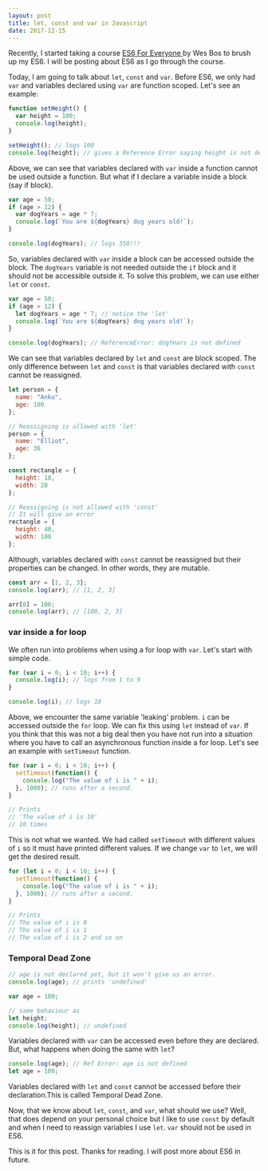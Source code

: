 ```yaml
---
layout: post
title: let, const and var in Javascript
date: 2017-12-15
---
```


<p class="intro"><span class="dropcap">R</span>ecently, I started taking a course <a href="https://es6.io" target="_blank" >ES6 For Everyone </a> by Wes Bos to brush up my ES6. I will be posting about ES6 as I go through the course.
</p>

Today, I am going to talk about `let`, `const` and `var`. Before ES6, we only had `var` and variables declared using `var` are function scoped. Let's see an example:

```js
function setHeight() {
  var height = 100;
  console.log(height);
}

setHeight(); // logs 100
console.log(height); // gives a Reference Error saying height is not defined
```

Above, we can see that variables declared with `var` inside a function cannot be used outside a function. But what if I declare a variable inside a block (say if block).

```js
var age = 50;
if (age > 12) {
  var dogYears = age * 7;
  console.log(`You are ${dogYears} dog years old!`);
}

console.log(dogYears); // logs 350!!!
```

So, variables declared with `var` inside a block can be accessed outside the block. The `dogYears` variable is not needed outside the `if` block and it should not be accessible outside it. To solve this problem, we can use either `let` or `const`.

```js
var age = 50;
if (age > 12) {
  let dogYears = age * 7; // notice the 'let'
  console.log(`You are ${dogYears} dog years old!`);
}

console.log(dogYears); // ReferenceError: dogYears is not defined
```

We can see that variables declared by `let` and `const` are block scoped. The only difference between `let` and `const` is that variables declared with `const` cannot be reassigned.

```js
let person = {
  name: "Anku",
  age: 100
};

// Reassigning is allowed with 'let'
person = {
  name: "Elliot",
  age: 36
};

const rectangle = {
  height: 10,
  width: 20
};

// Reassigning is not allowed with 'const'
// It will give an error
rectangle = {
  height: 40,
  width: 100
};
```

Although, variables declared with `const` cannot be reassigned but their properties can be changed. In other words, they are mutable.

```js
const arr = [1, 2, 3];
console.log(arr); // [1, 2, 3]

arr[0] = 100;
console.log(arr); // [100, 2, 3]
```

### var inside a for loop

We often run into problems when using a for loop with `var`. Let's start with simple code.

```js
for (var i = 0; i < 10; i++) {
  console.log(i); // logs from 1 to 9
}

console.log(i); // logs 10
```

Above, we encounter the same variable 'leaking' problem. `i` can be accessed outside the `for` loop. We can fix this using `let` instead of `var`. If you think that this was not a big deal then you have not run into a situation where you have to call an asynchronous function inside a for loop. Let's see an example with `setTimeout` function.

```js
for (var i = 0; i < 10; i++) {
  setTimeout(function() {
    console.log("The value of i is " + i);
  }, 1000); // runs after a second.
}

// Prints
// 'The value of i is 10'
// 10 times
```

This is not what we wanted. We had called `setTimeout` with different values of `i` so it must have printed different values. If we change `var` to `let`, we will get the desired result.

```js
for (let i = 0; i < 10; i++) {
  setTimeout(function() {
    console.log("The value of i is " + i);
  }, 1000); // runs after a second.
}

// Prints
// The value of i is 0
// The value of i is 1
// The value of i is 2 and so on
```

### Temporal Dead Zone

```js
// age is not declared yet, but it won't give us an error.
console.log(age); // prints 'undefined'

var age = 100;

// same behaviour as
let height;
console.log(height); // undefined
```

Variables declared with `var` can be accessed even before they are declared. But, what happens when doing the same with `let`?

```js
console.log(age); // Ref Error: age is not defined
let age = 100;
```

Variables declared with `let` and `const` cannot be accessed before their declaration.This is called Temporal Dead Zone.

Now, that we know about `let`, `const`, and `var`, what should we use? Well, that does depend on your personal choice but I like to use `const` by default and when I need to reassign variables I use `let`. `var` should not be used in ES6.

This is it for this post. Thanks for reading. I will post more about ES6 in future.
